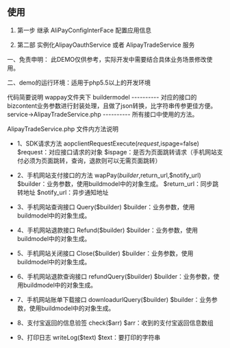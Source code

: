 

## 使用

1. 第一步
继承 AliPayConfigInterFace 配置应用信息

2. 第二部
实例化AlipayOauthService 或者 AlipayTradeService 服务



一、免责申明：
此DEMO仅供参考，实际开发中需要结合具体业务场景修改使用。

二、demo的运行环境：适用于php5.5以上的开发环境

代码简要说明
wappay文件夹下
	buildermodel ---------- 对应的接口的bizcontent业务参数进行封装处理，且做了json转换，比字符串传参更佳方便。
	service->AlipayTradeService.php      ---------- 所有接口中使用的方法。


AlipayTradeService.php 文件内方法说明

- 1、SDK请求方法
aopclientRequestExecute($request,$ispage=false)
$request：对应接口请求的对象
$ispage：是否为页面跳转请求（手机网站支付必须为页面跳转，查询，退款则可以无需页面跳转）

- 2、手机网站支付接口的方法
wapPay($builder,$return_url,$notify_url)
$builder：业务参数，使用buildmodel中的对象生成。
$return_url：同步跳转地址
$notify_url：异步通知地址

- 3、手机网站查询接口
Query($builder)
$builder：业务参数，使用buildmodel中的对象生成。

- 4、手机网站退款接口
Refund($builder)
$builder：业务参数，使用buildmodel中的对象生成。

- 5、手机网站关闭接口
Close($builder)
$builder：业务参数，使用buildmodel中的对象生成。

- 6、手机网站退款查询接口
refundQuery($builder)
$builder：业务参数，使用buildmodel中的对象生成。

- 7、手机网站账单下载接口
downloadurlQuery($builder)
$builder：业务参数，使用buildmodel中的对象生成。

- 8、支付宝返回的信息验签
check($arr)
$arr：收到的支付宝返回信息数组

- 9、打印日志
writeLog($text)
$text：要打印的字符串
